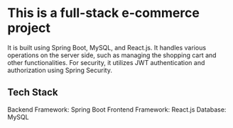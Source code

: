 # This is a full-stack e-commerce project
It is built using Spring Boot, MySQL, and React.js. It handles various operations on the server side, such as managing the shopping cart and other functionalities. For security, it utilizes JWT authentication and authorization using Spring Security.

## Tech Stack

Backend Framework: Spring Boot
Frontend Framework: React.js
Database: MySQL
